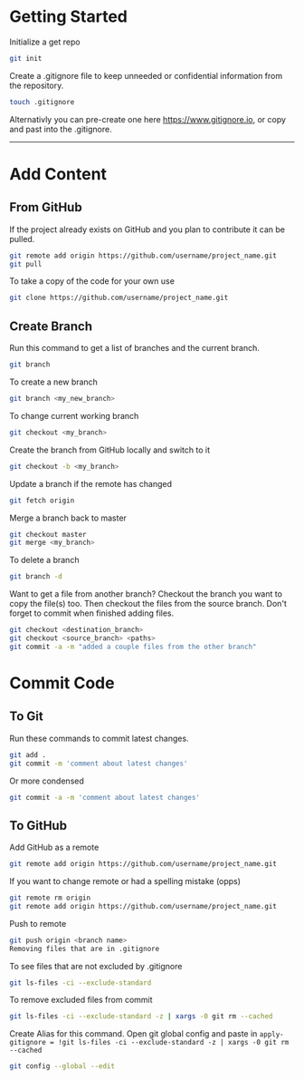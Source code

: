 # Getting Started

Initialize a get repo

```bash
git init
```

Create a .gitignore file to keep unneeded or confidential information from the repository.

```bash
touch .gitignore
```

Alternativly you can pre-create one here https://www.gitignore.io, or copy and past into the .gitignore.
___

# Add Content

## From GitHub

If the project already exists on GitHub and you plan to contribute it can be pulled.

```bash
git remote add origin https://github.com/username/project_name.git
git pull
```

To take a copy of the code for your own use

```bash
git clone https://github.com/username/project_name.git
```

## Create Branch

Run this command to get a list of branches and the current branch.

```bash
git branch 
```

To create a new branch
```bash
git branch <my_new_branch>
```

To change current working branch

```bash
git checkout <my_branch>
```

Create the branch from GitHub locally and switch to it

```bash
git checkout -b <my_branch>
```

Update a branch if the remote has changed

```bash
git fetch origin
```

Merge a branch back to master

```bash
git checkout master
git merge <my_branch>
```

To delete a branch

```bash
git branch -d 
```

Want to get a file from another branch? Checkout the branch you want to copy the file(s) too. Then checkout the files from the source branch. Don't forget to commit when finished adding files.

```bash
git checkout <destination_branch>
git checkout <source_branch> <paths>
git commit -a -m "added a couple files from the other branch"
```

# Commit Code

## To Git

Run these commands to commit latest changes.

```bash
git add .
git commit -m 'comment about latest changes'
```

Or more condensed

```bash
git commit -a -m 'comment about latest changes'
```

## To GitHub

Add GitHub as a remote

```bash
git remote add origin https://github.com/username/project_name.git
```

If you want to change remote or had a spelling mistake (opps)

```bash
git remote rm origin
git remote add origin https://github.com/username/project_name.git
```
Push to remote

```bash
git push origin <branch name>
Removing files that are in .gitignore
```

To see files that are not excluded by .gitignore

```bash
git ls-files -ci --exclude-standard
```

To remove excluded files from commit

```bash
git ls-files -ci --exclude-standard -z | xargs -0 git rm --cached
```

Create Alias for this command. Open git global config and paste in `apply-gitignore = !git ls-files -ci --exclude-standard -z | xargs -0 git rm --cached`

```bash
git config --global --edit
```